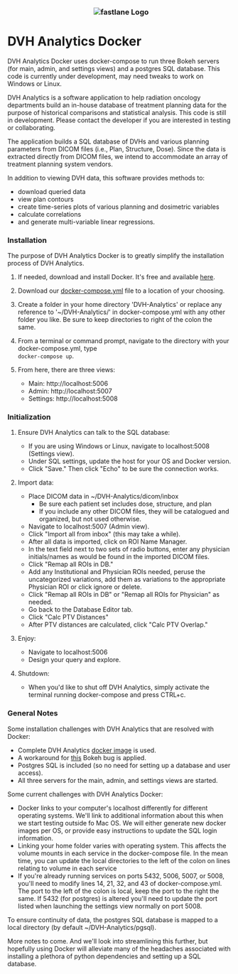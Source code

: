 <h3 align="center">
  <img src="https://user-images.githubusercontent.com/4778878/30754005-b7a7e808-9f86-11e7-8b0f-79d1006babdf.jpg" alt="fastlane Logo" />
</h3>

# DVH Analytics Docker
DVH Analytics Docker uses docker-compose to run three Bokeh servers (for main, admin, and settings views) and a 
postgres SQL database. This code is currently under development, may need tweaks to work on Windows or Linux.

DVH Analytics is a software application to help radiation oncology departments build an in-house database of treatment planning data 
for the purpose of historical comparisons and statistical analysis. This code is still in development.  Please contact the developer if  you are interested in testing or collaborating.

The application builds a SQL database of DVHs and various planning parameters from DICOM files 
(i.e., Plan, Structure, Dose). Since the data is extracted directly from DICOM files, we intend
to accommodate an array of treatment planning system vendors.

In addition to viewing DVH data, this software provides methods to:

- download queried data
- view plan contours
- create time-series plots of various planning and dosimetric variables
- calculate correlations
- and generate multi-variable linear regressions.


### Installation

The purpose of DVH Analytics Docker is to greatly simplify the installation process
of DVH Analytics.

1) If needed, download and install Docker. It's free and available [here](https://www.docker.com/community-edition).
2) Download our [docker-compose.yml](https://raw.githubusercontent.com/cutright/DVH-Analytics-Docker/master/docker-compose.yml) 
file to a location of your choosing.
3) Create a folder in your home directory 'DVH-Analytics' or replace any reference to '~/DVH-Analytics/' in 
docker-compose.yml with any other folder you like. Be sure to keep directories to right of the colon the same.
4) From a terminal or command prompt, navigate to the directory with your docker-compose.yml, type  
`docker-compose up`.

5) From here, there are three views: 
    * Main: http://localhost:5006
    * Admin: http://localhost:5007
    * Settings: http://localhost:5008

### Initialization

1) Ensure DVH Analytics can talk to the SQL database:
    * If you are using Windows or Linux, navigate to localhost:5008 (Settings view).
    * Under SQL settings, update the host for your OS and Docker version.
    * Click "Save."  Then click "Echo" to be sure the connection works.
2) Import data:
    * Place DICOM data in ~/DVH-Analytics/dicom/inbox
        * Be sure each patient set includes dose, structure, and plan
        * If you include any other DICOM files, they will be catalogued and organized, but not used otherwise.
    * Navigate to localhost:5007 (Admin view).
    * Click "Import all from inbox" (this may take a while).
    * After all data is imported, click on ROI Name Manager.
    * In the text field next to two sets of radio buttons, enter any physician initials/names as would be 
    found in the imported DICOM files.
    * Click "Remap all ROIs in DB."
    * Add any Institutional and Physician ROIs needed, peruse the uncategorized variations, add 
    them as variations to the appropriate Physician ROI or click ignore or delete.
    * Click "Remap all ROIs in DB" or "Remap all ROIs for Physician" as needed.
    * Go back to the Database Editor tab.
    * Click "Calc PTV Distances"
    * After PTV distances are calculated, click "Calc PTV Overlap."
3) Enjoy:
    * Navigate to localhost:5006
    * Design your query and explore.

4) Shutdown:
    * When you'd like to shut off DVH Analytics, simply activate the terminal running docker-compose 
and press CTRL+c.
 
### General Notes

Some installation challenges with DVH Analytics that are resolved with Docker:
* Complete DVH Analytics [docker image](https://hub.docker.com/r/cutright/dvh-analytics/) is used.
* A workaround for [this](https://github.com/bokeh/bokeh/issues/7771) Bokeh bug is applied.
* Postgres SQL is included (so no need for setting up a database and user access).
* All three servers for the main, admin, and settings views are started.

Some current challenges with DVH Analytics Docker:
* Docker links to your computer's localhost differently for different operating systems. We'll link to 
additional information about this when we start testing outside fo Mac OS. We will either generate 
new docker images per OS, or provide easy instructions to update the SQL login information.
* Linking your home folder varies with operating system. This affects the volume mounts in each 
service in the docker-compose file. In the mean time, you can update the local directories to the left of the colon 
on lines relating to volume in each service
* If you're already running services on ports 5432, 5006, 5007, or 5008, you'll need to modify lines 14, 21, 32, and 43 of 
docker-compose.yml. The port to the left of the colon is local, keep the port to the right the same. If 5432 (for postgres) is altered 
you'll need to update the port listed when launching the settings view normally on port 5008.

To ensure continuity of data, the postgres SQL database is mapped to a local directory 
(by default ~/DVH-Analytics/pgsql).  

More notes to come. And we'll look into streamlining this further, but hopefully using Docker will alleviate 
many of the headaches associated with installing a plethora of python dependencies and setting up a SQL database.
